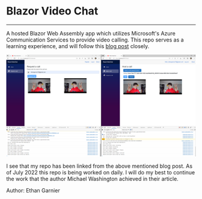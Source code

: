 # Blazor Video Chat
---
A hosted Blazor Web Assembly app which utilizes Microsoft's Azure Communication Services to provide video calling. This repo serves as a learning experience, and will follow this [blog post](https://blazorhelpwebsite.com/ViewBlogPost/52) closely.
</br>

![screenshot](./Media/Screenshot.PNG)

I see that my repo has been linked from the above mentioned blog post. As of July 2022 this repo is being worked on daily. I will do my best to continue the work that the author Michael Washington achieved in their article.

Author: Ethan Garnier 
